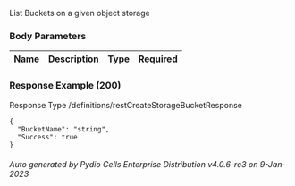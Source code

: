 






 
List Buckets on a given object storage  


### Body Parameters

Name | Description | Type | Required
---|---|---|---






### Response Example (200)
Response Type /definitions/restCreateStorageBucketResponse

```
{
  "BucketName": "string",
  "Success": true
}
```




###### Auto generated by Pydio Cells Enterprise Distribution v4.0.6-rc3 on 9-Jan-2023
